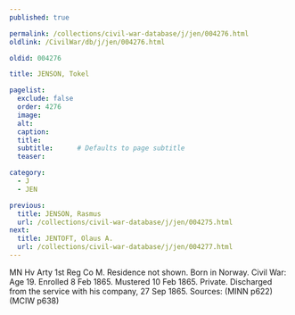 ```yaml
---
published: true

permalink: /collections/civil-war-database/j/jen/004276.html
oldlink: /CivilWar/db/j/jen/004276.html

oldid: 004276

title: JENSON, Tokel

pagelist:
  exclude: false
  order: 4276
  image: 
  alt:
  caption:
  title:
  subtitle:      # Defaults to page subtitle
  teaser:

category: 
  - J 
  - JEN

previous:
  title: JENSON, Rasmus
  url: /collections/civil-war-database/j/jen/004275.html  
next:
  title: JENTOFT, Olaus A.
  url: /collections/civil-war-database/j/jen/004277.html   
---
```

MN Hv Arty 1st Reg Co M. Residence not shown. Born in Norway. Civil War: Age 19. Enrolled 8 Feb 1865. Mustered 10 Feb 1865. Private. Discharged from the service with his company, 27 Sep 1865. Sources: (MINN p622) (MCIW p638)